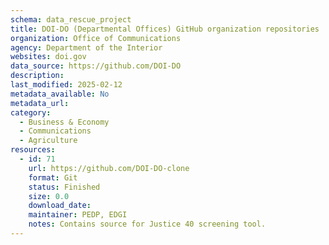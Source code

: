 ```yaml
---
schema: data_rescue_project 
title: DOI-DO (Departmental Offices) GitHub organization repositories
organization: Office of Communications
agency: Department of the Interior
websites: doi.gov
data_source: https://github.com/DOI-DO
description: 
last_modified: 2025-02-12
metadata_available: No
metadata_url: 
category:
  - Business & Economy 
  - Communications 
  - Agriculture 
resources:
  - id: 71
    url: https://github.com/DOI-DO-clone
    format: Git
    status: Finished
    size: 0.0
    download_date: 
    maintainer: PEDP, EDGI
    notes: Contains source for Justice 40 screening tool.
---
```

